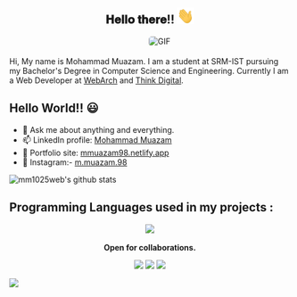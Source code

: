 <h2 align="center"> 𝐇𝐞𝐥𝐥𝐨 𝐭𝐡𝐞𝐫𝐞!! <img src="https://raw.githubusercontent.com/ABSphreak/ABSphreak/master/gifs/Hi.gif" width="30px"></h2>

<p align="center">
  <img style="border-radius: 5px; margin: 0 0 5px 35px;" alt="GIF" width="320px" height="240px" src="https://miro.medium.com/max/875/1*Urc28sbnORGOW5oyohQ06g.gif" />
  <p>Hi, My name is Mohammad Muazam. I am a student at SRM-IST pursuing my Bachelor's Degree in Computer Science and Engineering.  
Currently I am a Web Developer at <a href="https://www.webarchsrm.com/">WebArch</a> and <a href="https://www.think-digital.in/">Think Digital</a>.</p>
</p>


## Hello World!! 😃
- 💬 Ask me about anything and everything.
- 📫 LinkedIn profile: [Mohammad Muazam](https://www.linkedin.com/in/mohammad-muazam-129838190/)
- 🎯 Portfolio site: [mmuazam98.netlify.app](http://mmuazam98.netlify.app/)
- 🔔 Instagram:- [m.muazam.98](https://www.instagram.com/m.muazam.98/)



![mm1025web's github stats](https://github-readme-stats.vercel.app/api?username=mm1025web&&show_icons=true&title_color=ffffff&icon_color=bb2acf&text_color=daf7dc&bg_color=151515)

<!--![Top Langs](https://github-readme-stats.vercel.app/api/top-langs/?username=mm1025web&title_color=ffffff&icon_color=bb2acf&text_color=daf7dc&bg_color=151515&layout=compact)-->
## Programming Languages used in my projects :

  <p align="center">
 
  <img src="https://github-readme-stats.vercel.app/api/top-langs/?username=mm1025web&layout=compact)">
  </p>

<p align="center">
  <b>Open for collaborations.</b>

  <p align="center">
    <a href="https://twitter.com/mmuazam98" alt="Twitter"><img src="https://raw.githubusercontent.com/jayehernandez/jayehernandez/3f5402efef9a0ae89211a6e04609558e862ca616/readme/twitter-fill.svg"></a>
    <a href="https://www.linkedin.com/in/mohammad-muazam-129838190" alt="Linkedin"><img src="https://raw.githubusercontent.com/jayehernandez/jayehernandez/3f5402efef9a0ae89211a6e04609558e862ca616/readme/linkedin-fill.svg"></a>
    <a href="mailto:m.muazam.99@gmail.com" alt="Contact me"><img src="https://raw.githubusercontent.com/jayehernandez/jayehernandez/3f5402efef9a0ae89211a6e04609558e862ca616/readme/mail-fill.svg"></a>
  </p>

</p>


![](https://komarev.com/ghpvc/?username=mm1025web&color=blue)

